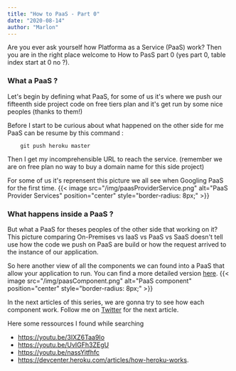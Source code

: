 ```yaml
---
title: "How to PaaS - Part 0"
date: "2020-08-14"
author: "Marlon"
---
```


Are you ever ask yourself how Platforma as a Service (PaaS) work? Then you are in the right place welcome to How to PasS part 0 (yes part 0, table index start at 0 no ?). 

### What a PaaS ?
Let's begin by defining what PaaS, for some of us it's where we push our fifteenth side project code on free tiers plan and it's get run by some nice peoples (thanks to them!)

Before I start to be curious about what happened on the other side for me PaaS can be resume by this command :
```git
    git push heroku master 
```
Then I get my incomprehensible URL to reach the service. (remember we are on free plan no way to buy a domain name for this side project)

For some of us it's reprensent this picture we all see when Googling PaaS for the first time. 
{{< image src="/img/paasProviderService.png" alt="PaaS Provider Services" position="center" style="border-radius: 8px;" >}}

### What happens inside a PaaS ?  
But what a PaaS for theses peoples of the other side that working on it? This picture comparing On-Premises vs IaaS vs PaaS vs SaaS doesn't tell use how the code we push on PaaS are build or how the request arrived to the instance of our application.

So here another view of all the components we can found into a PaaS that allow your application to run. You can find a more detailed version [here](https://docs.cloudfoundry.org/concepts/architecture/).
{{< image src="/img/paasComponent.png" alt="PaaS component" position="center" style="border-radius: 8px;" >}}

In the next articles of this series, we are gonna try to see how each component work. Follow me on [Twitter](https://twitter.com/MarS_XIV) for the next article.

Here some ressources I found while searching
 
- https://youtu.be/3IXZ6Taa9Io
- https://youtu.be/UvIGFh3ZEgU
- https://youtu.be/nassYitfhfc
- https://devcenter.heroku.com/articles/how-heroku-works.



